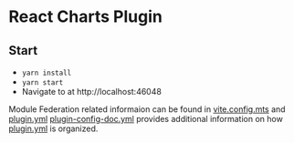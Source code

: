 # React Charts Plugin


## Start

- ``yarn install``
- ``yarn start``
- Navigate to at http://localhost:46048

Module Federation related informaion can be found in  [vite.config.mts](vite.config.mts) and [plugin.yml](src/main/resources/plugin.yml)
[plugin-config-doc.yml](src/main/resources/plugin-config-doc.yml) provides additional information on how [plugin.yml](src/main/resources/plugin.yml) is organized.
